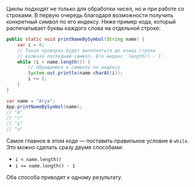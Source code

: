 Циклы подходят не только для обработки чисел, но и при работе со строками. В первую очередь благодаря возможности получить конкретный символ по его индексу. Ниже пример кода, который распечатывает буквы каждого слова на отдельной строке:

```java
public static void printNameBySymbol(String name) {
    var i = 0;
    // Такая проверка будет выполняться до конца строки
    // включая последний символ. Его индекс `length() - 1`.
    while (i < name.length()) {
        // Обращаемся к символу по индексу
        System.out.println(name.charAt(i));
        i += 1;
    }
}

var name = "Arya";
App.printNameBySymbol(name);
// "A"
// "r"
// "y"
// "a"
```

Самое главное в этом коде — поставить правильное условие в `while`. Это можно сделать сразу двумя способами:

* `i < name.length()`
* `i <= name.length() - 1`

Оба способа приводят к одному результату.

